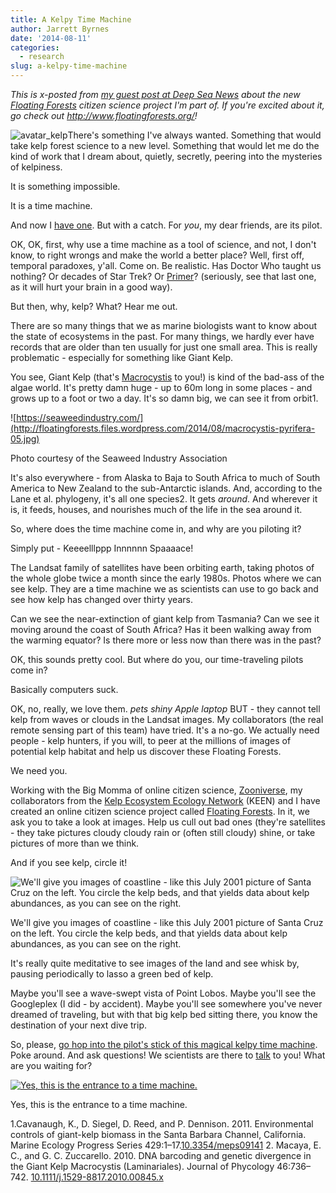 ```yaml
---
title: A Kelpy Time Machine
author: Jarrett Byrnes
date: '2014-08-11'
categories:
  - research
slug: a-kelpy-time-machine
---
```


_This is x-posted from [my guest post at Deep Sea News](http://deepseanews.com/2014/08/floating-forests/) about the new [Floating Forests](http://www.floatingforests.org/) citizen science project I'm part of. If you're excited about it, go check out <http://www.floatingforests.org/>!_

![avatar_kelp](http://floatingforests.files.wordpress.com/2014/07/avatar_kelp.png)There's something I've always wanted. Something that would take kelp forest science to a new level. Something that would let me do the kind of work that I dream about, quietly, secretly, peering into the mysteries of kelpiness.

It is something impossible.

It is a time machine.

And now I [have one](http://www.floatingforests.org/). But with a catch. For _you_, my dear friends, are its pilot.

OK, OK, first, why use a time machine as a tool of science, and not, I don't know, to right wrongs and make the world a better place? Well, first off, temporal paradoxes, y'all. Come on. Be realistic. Has Doctor Who taught us nothing? Or decades of Star Trek? Or [Primer](http://www.amazon.com/dp/B00APQDPAQ?tag=flavorpill0e-20)? (seriously, see that last one, as it will hurt your brain in a good way).

But then, why, kelp? What? Hear me out.

There are so many things that we as marine biologists want to know about the state of ecosystems in the past. For many things, we hardly ever have records that are older than ten usually for just one small area. This is really problematic - especially for something like Giant Kelp.

You see, Giant Kelp (that's [Macrocystis](http://en.wikipedia.org/wiki/Macrocystis) to you!) is kind of the bad-ass of the algae world. It's pretty damn huge - up to 60m long in some places - and grows up to a foot or two a day. It's so damn big, we can see it from orbit1.

![https://seaweedindustry.com/](http://floatingforests.files.wordpress.com/2014/08/macrocystis-pyrifera-05.jpg)

<p class="caption">Photo courtesy of the Seaweed Industry Association</p>

It's also everywhere - from Alaska to Baja to South Africa to much of South America to New Zealand to the sub-Antarctic islands. And, according to the Lane et al. phylogeny, it's all one species2. It gets *around*. And wherever it is, it feeds, houses, and nourishes much of the life in the sea around it.

So, where does the time machine come in, and why are you piloting it?

Simply put - Keeeelllppp Innnnnn Spaaaace!

The Landsat family of satellites have been orbiting earth, taking photos of the whole globe twice a month since the early 1980s. Photos where we can see kelp. They are a time machine we as scientists can use to go back and see how kelp has changed over thirty years.

Can we see the near-extinction of giant kelp from Tasmania? Can we see it moving around the coast of South Africa? Has it been walking away from the warming equator? Is there more or less now than there was in the past?

OK, this sounds pretty cool. But where do you, our time-traveling pilots come in?

Basically computers suck.

OK, no, really, we love them. *pets shiny Apple laptop* BUT - they cannot tell kelp from waves or clouds in the Landsat images. My collaborators (the real remote sensing part of this team) have tried. It's a no-go. We actually need people - kelp hunters, if you will, to peer at the millions of images of potential kelp habitat and help us discover these Floating Forests.

We need you.

Working with the Big Momma of online citizen science, [Zooniverse](http://zooniverse.org), my collaborators from the [Kelp Ecosystem Ecology Network](http://www.kelpecosystems.org/) (KEEN) and I have created an online citizen science project called [Floating Forests](http://www.floatingforests.org/). In it, we ask you to take a look at images. Help us cull out bad ones (they're satellites - they take pictures cloudy cloudy rain or (often still cloudy) shine, or take pictures of more than we think.

And if you see kelp, circle it!

![We'll give you images of coastline - like this July 2001 picture of Santa Cruz on the left. You circle the kelp beds, and that yields data about kelp abundances, as you can see on the right.](http://floatingforests.files.wordpress.com/2014/08/screen-shot-2014-08-10-at-8-14-41-pm.jpg)

<p class="caption">We'll give you images of coastline - like this July 2001 picture of Santa Cruz on the left. You circle the kelp beds, and that yields data about kelp abundances, as you can see on the right.</p>

It's really quite meditative to see images of the land and see whisk by, pausing periodically to lasso a green bed of kelp.

Maybe you'll see a wave-swept vista of Point Lobos. Maybe you'll see the Googleplex (I did - by accident). Maybe you'll see somewhere you've never dreamed of traveling, but with that big kelp bed sitting there, you know the destination of your next dive trip.

So, please, [go hop into the pilot's stick of this magical kelpy time machine](http://www.floatingforests.org/). Poke around. And ask questions! We scientists are there to [talk](http://talk.floatingforests.org/) to you! What are you waiting for?

[![Yes, this is the entrance to a time machine.](http://floatingforests.files.wordpress.com/2014/08/screen-shot-2014-08-10-at-7-54-08-pm.jpg)](www.floatingforests.org)

<p class="caption">Yes, this is the entrance to a time machine.</p>

1.Cavanaugh, K., D. Siegel, D. Reed, and P. Dennison. 2011. Environmental controls of giant-kelp biomass in the Santa Barbara Channel, California. Marine Ecology Progress Series 429:1–17.[10.3354/meps09141](http://dx.doi.org/10.3354/meps09141)
2. Macaya, E. C., and G. C. Zuccarello. 2010. DNA barcoding and genetic divergence in the Giant Kelp Macrocystis (Laminariales). Journal of Phycology 46:736–742. [10.1111/j.1529-8817.2010.00845.x](http://dx.doi.org/10.1111/j.1529-8817.2010.00845.x)
